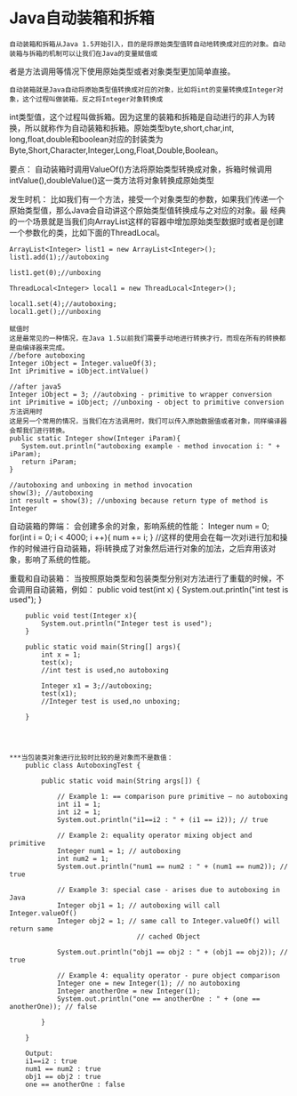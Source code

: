 # Java自动装箱和拆箱
    自动装箱和拆箱从Java 1.5开始引入，目的是将原始类型值转自动地转换成对应的对象。自动装箱与拆箱的机制可以让我们在Java的变量赋值或
者是方法调用等情况下使用原始类型或者对象类型更加简单直接。

    自动装箱就是Java自动将原始类型值转换成对应的对象，比如将int的变量转换成Integer对象，这个过程叫做装箱，反之将Integer对象转换成
int类型值，这个过程叫做拆箱。因为这里的装箱和拆箱是自动进行的非人为转换，所以就称作为自动装箱和拆箱。原始类型byte,short,char,int,
long,float,double和boolean对应的封装类为Byte,Short,Character,Integer,Long,Float,Double,Boolean。

要点：
    自动装箱时调用ValueOf()方法将原始类型转换成对象，拆箱时候调用intValue(),doubleValue()这一类方法将对象转换成原始类型

发生时机：
    比如我们有一个方法，接受一个对象类型的参数，如果我们传递一个原始类型值，那么Java会自动讲这个原始类型值转换成与之对应的对象。最
    经典的一个场景就是当我们向ArrayList这样的容器中增加原始类型数据时或者是创建一个参数化的类，比如下面的ThreadLocal。

    ArrayList<Integer> list1 = new ArrayList<Integer>();
    list1.add(1);//autoboxing

    list1.get(0);//unboxing

    ThreadLocal<Integer> local1 = new ThreadLocal<Integer>();

    local1.set(4);//autoboxing;
    local1.get();//unboxing

    赋值时
    这是最常见的一种情况，在Java 1.5以前我们需要手动地进行转换才行，而现在所有的转换都是由编译器来完成。
    //before autoboxing
    Integer iObject = Integer.valueOf(3);
    Int iPrimitive = iObject.intValue()

    //after java5
    Integer iObject = 3; //autobxing - primitive to wrapper conversion
    int iPrimitive = iObject; //unboxing - object to primitive conversion
    方法调用时
    这是另一个常用的情况，当我们在方法调用时，我们可以传入原始数据值或者对象，同样编译器会帮我们进行转换。
    public static Integer show(Integer iParam){
       System.out.println("autoboxing example - method invocation i: " + iParam);
       return iParam;
    }

    //autoboxing and unboxing in method invocation
    show(3); //autoboxing
    int result = show(3); //unboxing because return type of method is Integer

自动装箱的弊端：
    会创建多余的对象，影响系统的性能：
    Integer num = 0;
    for(int i = 0; i < 4000; i ++){
        num += i;
    }
    //这样的使用会在每一次对i进行加和操作的时候进行自动装箱，将i转换成了对象然后进行对象的加法，之后弃用该对象，影响了系统的性能。

重载和自动装箱：
    当按照原始类型和包装类型分别对方法进行了重载的时候，不会调用自动装箱，例如：
        public void test(int x) {
            System.out.println("int test is used");
        }

        public void test(Integer x){
            System.out.println("Integer test is used");
        }

        public static void main(String[] args){
            int x = 1;
            test(x);
            //int test is used,no autoboxing

            Integer x1 = 3;//autoboxing;
            test(x1);
            //Integer test is used,no unboxing;

        }




    ***当包装类对象进行比较时比较的是对象而不是数值：
        public class AutoboxingTest {

            public static void main(String args[]) {

                // Example 1: == comparison pure primitive – no autoboxing
                int i1 = 1;
                int i2 = 1;
                System.out.println("i1==i2 : " + (i1 == i2)); // true

                // Example 2: equality operator mixing object and primitive
                Integer num1 = 1; // autoboxing
                int num2 = 1;
                System.out.println("num1 == num2 : " + (num1 == num2)); // true

                // Example 3: special case - arises due to autoboxing in Java
                Integer obj1 = 1; // autoboxing will call Integer.valueOf()
                Integer obj2 = 1; // same call to Integer.valueOf() will return same
                                    // cached Object

                System.out.println("obj1 == obj2 : " + (obj1 == obj2)); // true

                // Example 4: equality operator - pure object comparison
                Integer one = new Integer(1); // no autoboxing
                Integer anotherOne = new Integer(1);
                System.out.println("one == anotherOne : " + (one == anotherOne)); // false

            }

        }

        Output:
        i1==i2 : true
        num1 == num2 : true
        obj1 == obj2 : true
        one == anotherOne : false


